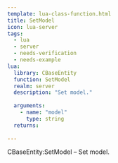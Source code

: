 ```yaml
---
template: lua-class-function.html
title: SetModel
icon: lua-server
tags:
  - lua
  - server
  - needs-verification
  - needs-example
lua:
  library: CBaseEntity
  function: SetModel
  realm: server
  description: "Set model."
  
  arguments:
    - name: "model"
      type: string
  returns:
    
---
```


<div class="lua__search__keywords">
CBaseEntity:SetModel &#x2013; Set model.
</div>
